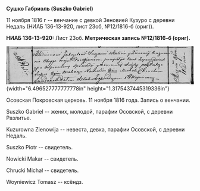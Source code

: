 **Сушко Габриэль (Suszko Gabriel)**

11 ноября 1816 г -- венчание с девкой Зеновией Кузуро с деревни Недаль
(НИАБ 136-13-920, лист 23об, №12/1816-б (ориг)).

**НИАБ 136-13-920:** Лист 23об. **Метрическая запись №12/1816-б
(ориг).**

![](./media/ba24d7144b9cbd26e2ad75afc117dc3b6463f4c5.png){width="6.496527777777778in"
height="1.3175437445319336in"}

Осовская Покровская церковь. 11 ноября 1816 года. Запись о венчании.

Suszko Gabriel -- жених, молодой, парафии Осовской, с деревни Разлитье.

Kuzurowna Zienowija -- невеста, девка, парафии Осовской, с деревни
Недаль.

Suszko Piotr -- свидетель.

Nowicki Makar -- свидетель.

Chrucki Michał -- свидетель.

Woyniewicz Tomasz -- ксёндз.
